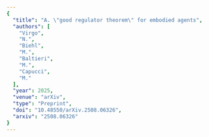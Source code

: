 ```yaml
---
{
  "title": "A. \"good regulator theorem\" for embodied agents",
  "authors": [
    "Virgo",
    "N.",
    "Biehl",
    "M.",
    "Baltieri",
    "M.",
    "Capucci",
    "M."
  ],
  "year": 2025,
  "venue": "arXiv",
  "type": "Preprint",
  "doi": "10.48550/arXiv.2508.06326",
  "arxiv": "2508.06326"
}
---
```

